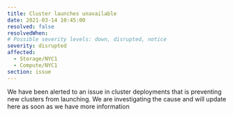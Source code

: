 ```yaml
---
title: Cluster launches unavailable
date: 2021-03-14 10:45:00
resolved: false
resolvedWhen: 
# Possible severity levels: down, disrupted, notice
severity: disrupted
affected:
  - Storage/NYC1
  - Compute/NYC1
section: issue
---
```


We have been alerted to an issue in cluster deployments that is preventing new clusters from launching. We are investigating the cause and will update here as soon as we have more information
